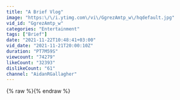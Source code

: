 ```yaml
---
title: "A Brief Vlog"
image: "https:\/\/i.ytimg.com\/vi\/GgrezAmtp_w\/hqdefault.jpg"
vid_id: "GgrezAmtp_w"
categories: "Entertainment"
tags: ["Brief"]
date: "2021-11-22T10:48:41+03:00"
vid_date: "2021-11-21T20:00:10Z"
duration: "PT7M59S"
viewcount: "74279"
likeCount: "32393"
dislikeCount: "61"
channel: "AidanRGallagher"
---
```

{% raw %}{% endraw %}
